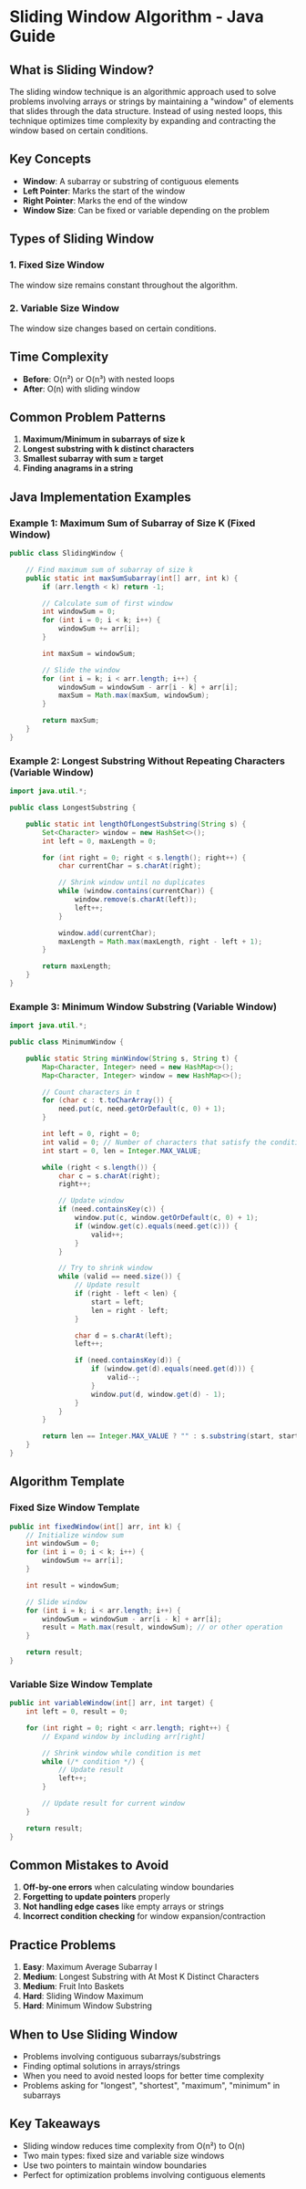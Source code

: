 # Sliding Window Algorithm - Java Guide

## What is Sliding Window?

The sliding window technique is an algorithmic approach used to solve problems involving arrays or strings by maintaining a "window" of elements that slides through the data structure. Instead of using nested loops, this technique optimizes time complexity by expanding and contracting the window based on certain conditions.

## Key Concepts

- **Window**: A subarray or substring of contiguous elements
- **Left Pointer**: Marks the start of the window
- **Right Pointer**: Marks the end of the window
- **Window Size**: Can be fixed or variable depending on the problem

## Types of Sliding Window

### 1. Fixed Size Window

The window size remains constant throughout the algorithm.

### 2. Variable Size Window

The window size changes based on certain conditions.

## Time Complexity

- **Before**: O(n²) or O(n³) with nested loops
- **After**: O(n) with sliding window

## Common Problem Patterns

1. **Maximum/Minimum in subarrays of size k**
2. **Longest substring with k distinct characters**
3. **Smallest subarray with sum ≥ target**
4. **Finding anagrams in a string**

## Java Implementation Examples

### Example 1: Maximum Sum of Subarray of Size K (Fixed Window)

```java
public class SlidingWindow {

    // Find maximum sum of subarray of size k
    public static int maxSumSubarray(int[] arr, int k) {
        if (arr.length < k) return -1;

        // Calculate sum of first window
        int windowSum = 0;
        for (int i = 0; i < k; i++) {
            windowSum += arr[i];
        }

        int maxSum = windowSum;

        // Slide the window
        for (int i = k; i < arr.length; i++) {
            windowSum = windowSum - arr[i - k] + arr[i];
            maxSum = Math.max(maxSum, windowSum);
        }

        return maxSum;
    }
}
```

### Example 2: Longest Substring Without Repeating Characters (Variable Window)

```java
import java.util.*;

public class LongestSubstring {

    public static int lengthOfLongestSubstring(String s) {
        Set<Character> window = new HashSet<>();
        int left = 0, maxLength = 0;

        for (int right = 0; right < s.length(); right++) {
            char currentChar = s.charAt(right);

            // Shrink window until no duplicates
            while (window.contains(currentChar)) {
                window.remove(s.charAt(left));
                left++;
            }

            window.add(currentChar);
            maxLength = Math.max(maxLength, right - left + 1);
        }

        return maxLength;
    }
}
```

### Example 3: Minimum Window Substring (Variable Window)

```java
import java.util.*;

public class MinimumWindow {

    public static String minWindow(String s, String t) {
        Map<Character, Integer> need = new HashMap<>();
        Map<Character, Integer> window = new HashMap<>();

        // Count characters in t
        for (char c : t.toCharArray()) {
            need.put(c, need.getOrDefault(c, 0) + 1);
        }

        int left = 0, right = 0;
        int valid = 0; // Number of characters that satisfy the condition
        int start = 0, len = Integer.MAX_VALUE;

        while (right < s.length()) {
            char c = s.charAt(right);
            right++;

            // Update window
            if (need.containsKey(c)) {
                window.put(c, window.getOrDefault(c, 0) + 1);
                if (window.get(c).equals(need.get(c))) {
                    valid++;
                }
            }

            // Try to shrink window
            while (valid == need.size()) {
                // Update result
                if (right - left < len) {
                    start = left;
                    len = right - left;
                }

                char d = s.charAt(left);
                left++;

                if (need.containsKey(d)) {
                    if (window.get(d).equals(need.get(d))) {
                        valid--;
                    }
                    window.put(d, window.get(d) - 1);
                }
            }
        }

        return len == Integer.MAX_VALUE ? "" : s.substring(start, start + len);
    }
}
```

## Algorithm Template

### Fixed Size Window Template

```java
public int fixedWindow(int[] arr, int k) {
    // Initialize window sum
    int windowSum = 0;
    for (int i = 0; i < k; i++) {
        windowSum += arr[i];
    }

    int result = windowSum;

    // Slide window
    for (int i = k; i < arr.length; i++) {
        windowSum = windowSum - arr[i - k] + arr[i];
        result = Math.max(result, windowSum); // or other operation
    }

    return result;
}
```

### Variable Size Window Template

```java
public int variableWindow(int[] arr, int target) {
    int left = 0, result = 0;

    for (int right = 0; right < arr.length; right++) {
        // Expand window by including arr[right]

        // Shrink window while condition is met
        while (/* condition */) {
            // Update result
            left++;
        }

        // Update result for current window
    }

    return result;
}
```

## Common Mistakes to Avoid

1. **Off-by-one errors** when calculating window boundaries
2. **Forgetting to update pointers** properly
3. **Not handling edge cases** like empty arrays or strings
4. **Incorrect condition checking** for window expansion/contraction

## Practice Problems

1. **Easy**: Maximum Average Subarray I
2. **Medium**: Longest Substring with At Most K Distinct Characters
3. **Medium**: Fruit Into Baskets
4. **Hard**: Sliding Window Maximum
5. **Hard**: Minimum Window Substring

## When to Use Sliding Window

- Problems involving contiguous subarrays/substrings
- Finding optimal solutions in arrays/strings
- When you need to avoid nested loops for better time complexity
- Problems asking for "longest", "shortest", "maximum", "minimum" in subarrays

## Key Takeaways

- Sliding window reduces time complexity from O(n²) to O(n)
- Two main types: fixed size and variable size windows
- Use two pointers to maintain window boundaries
- Perfect for optimization problems involving contiguous elements
